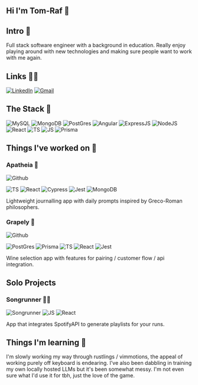 ## Hi I'm Tom-Raf 👋

## Intro 🍮

Full stack software engineer with a background in education. Really enjoy playing around with new technologies and making sure people want to work with me again.


## Links 👨‍💻

[![LinkedIn](https://img.icons8.com/color/48/000000/linkedin.png)](https://www.linkedin.com/in/anthony-thomas-f/)
[![Gmail](https://img.icons8.com/color/48/000000/gmail-new.png)](mailto:tom.effraf@gmail.com)


## The Stack 🥞

![MySQL](https://img.shields.io/badge/MySQL-005C84?style=for-the-badge&logo=mysql&logoColor=white)
![MongoDB](https://img.shields.io/badge/MongoDB-4EA94B?style=for-the-badge&logo=mongodb&logoColor=white)
![PostGres](https://img.shields.io/badge/PostgreSQL-green?style=for-the-badge)
![Angular](https://img.shields.io/badge/AngularJS-E23237?style=for-the-badge&logo=angularjs&logoColor=white)
![ExpressJS](https://img.shields.io/badge/Express%20js-000000?style=for-the-badge&logo=express&logoColor=white)
![NodeJS](https://img.shields.io/badge/Node%20js-339933?style=for-the-badge&logo=nodedotjs&logoColor=white)
![React](https://img.shields.io/badge/React-20232A?style=for-the-badge&logo=react&logoColor=61DAFB)
![TS](https://img.shields.io/badge/TypeScript-007ACC?style=for-the-badge&logo=typescript&logoColor=white)
![JS](https://img.shields.io/badge/JavaScript-323330?style=for-the-badge&logo=javascript&logoColor=F7DF1E)
![Prisma](https://img.shields.io/badge/Prisma-3982CE?style=for-the-badge&logo=Prisma&logoColor=white)

## Things I've worked on 🚀

### Apatheia 📖

![Github](https://github.com/tom-raf/apatheia-project) 

![TS](https://img.shields.io/badge/TypeScript-007ACC?style=for-the-badge&logo=typescript&logoColor=white)
![React](https://img.shields.io/badge/React-20232A?style=for-the-badge&logo=react&logoColor=61DAFB)
![Cypress](https://img.shields.io/badge/Cypress-17202C?style=for-the-badge&logo=cypress&logoColor=white)
![Jest](https://img.shields.io/badge/Jest-C21325?style=for-the-badge&logo=jest&logoColor=white)
![MongoDB](https://img.shields.io/badge/MongoDB-4EA94B?style=for-the-badge&logo=mongodb&logoColor=white)

Lightweight journalling app with daily prompts inspired by Greco-Roman philosophers.

### Grapely 🍇

![Github](https://github.com/Adrlloyd/grapely-project)

![PostGres](https://img.shields.io/badge/PostgreSQL-green?style=for-the-badge)
![Prisma](https://img.shields.io/badge/Prisma-3982CE?style=for-the-badge&logo=Prisma&logoColor=white)
![TS](https://img.shields.io/badge/TypeScript-007ACC?style=for-the-badge&logo=typescript&logoColor=white)
![React](https://img.shields.io/badge/React-20232A?style=for-the-badge&logo=react&logoColor=61DAFB)
![Jest](https://img.shields.io/badge/Jest-C21325?style=for-the-badge&logo=jest&logoColor=white)

Wine selection app with features for pairing / customer flow / api integration.

## Solo Projects

### Songrunner 🏃🎶

![Songrunner](https://github.com/tom-raf/SongRunner)
![JS](https://img.shields.io/badge/JavaScript-323330?style=for-the-badge&logo=javascript&logoColor=F7DF1E)
![React](https://img.shields.io/badge/React-20232A?style=for-the-badge&logo=react&logoColor=61DAFB)

App that integrates SpotifyAPI to generate playlists for your runs. 




## Things I'm learning 📓

I'm slowly working my way through rustlings / vimmotions, the appeal of working purely off keyboard is endearing. I've also been dabbling in training my own locally hosted LLMs but it's been somewhat messy. I'm not even sure what I'd use it for tbh, just the love of the game.


<!--
**tom-raf/tom-raf** is a ✨ _special_ ✨ repository because its `README.md` (this file) appears on your GitHub profile.

Here are some ideas to get you started:

- 🔭 I’m currently working on ...
- 🌱 I’m currently learning ...
- 👯 I’m looking to collaborate on ...
- 🤔 I’m looking for help with ...
- 💬 Ask me about ...
- 📫 How to reach me: ...
- 😄 Pronouns: ...
- ⚡ Fun fact: ...
-->
